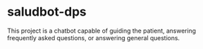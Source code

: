 # saludbot-dps
This project is a chatbot capable of guiding the patient, answering frequently asked questions, or answering general questions.
